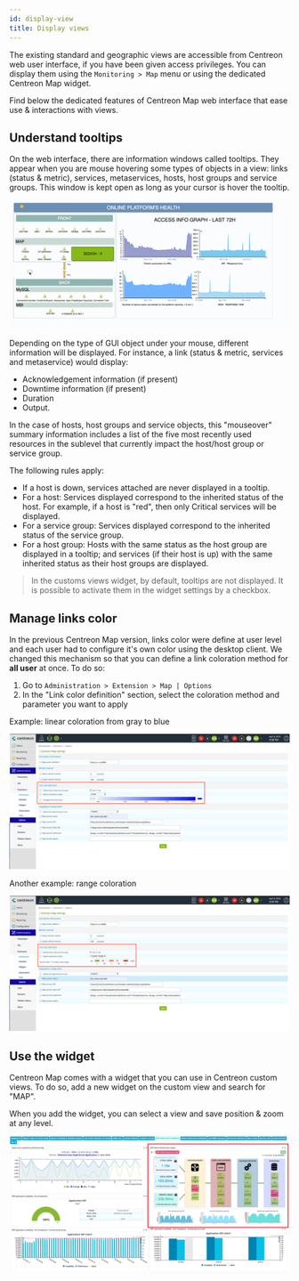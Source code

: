 ```yaml
---
id: display-view
title: Display views
---
```


The existing standard and geographic views are accessible from Centreon web user
interface, if you have been given access privileges. You can display them using
the `Monitoring > Map` menu or using the dedicated Centreon Map widget.

Find below the dedicated features of Centreon Map web interface that ease use &
interactions with views.

## Understand tooltips

On the web interface, there are information windows called tooltips. They appear
when you are mouse hovering some types of objects in a view: links (status &
metric), services, metaservices, hosts, host groups and service groups. This
window is kept open as long as your cursor is hover the tooltip.

![image](../assets/graph-views/tooltips.gif)

Depending on the type of GUI object under your mouse, different information will
be displayed. For instance, a link (status & metric, services and metaservice)
would display:

- Acknowledgement information (if present)
- Downtime information (if present)
- Duration
- Output.

In the case of hosts, host groups and service objects, this "mouseover" summary
information includes a list of the five most recently used resources in the
sublevel that currently impact the host/host group or service group.

The following rules apply:

- If a host is down, services attached are never displayed in a tooltip.
- For a host: Services displayed correspond to the inherited status of the
  host. For example, if a host is "red", then only Critical services will be
  displayed.
- For a service group: Services displayed correspond to the inherited status
  of the service group.
- For a host group: Hosts with the same status as the host group are displayed
  in a tooltip; and services (if their host is up) with the same inherited
  status as their host groups are displayed.

> In the customs views widget, by default, tooltips are not displayed. It is
> possible to activate them in the widget settings by a checkbox.

## Manage links color

In the previous Centreon Map version, links color were define at user level and
each user had to configure it's own color using the desktop client. We changed
this mechanism so that you can define a link coloration method for **all user**
at once. To do so:

1. Go to `Administration > Extension > Map | Options`
2. In the "Link color definition" section, select the coloration method and
   parameter you want to apply

Example: linear coloration from gray to blue

![image](../assets/graph-views/links_color_1.png)

Another example: range coloration

![image](../assets/graph-views/links_color_2.png)

## Use the widget

Centreon Map comes with a widget that you can use in Centreon custom views. To
do so, add a new widget on the custom view and search for "MAP".

When you add the widget, you can select a view and save position & zoom at any
level.

![image](../assets/graph-views/widget.png)
